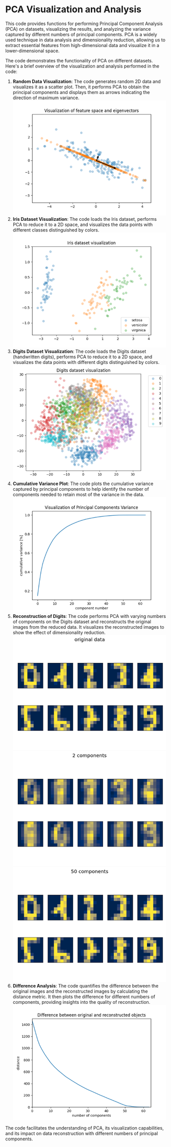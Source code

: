 # PCA Visualization and Analysis

This code provides functions for performing Principal Component Analysis (PCA) on datasets, visualizing the results, and analyzing the variance captured by different numbers of principal components. PCA is a widely used technique in data analysis and dimensionality reduction, allowing us to extract essential features from high-dimensional data and visualize it in a lower-dimensional space.

The code demonstrates the functionality of PCA on different datasets. Here's a brief overview of the visualization and analysis performed in the code:

1. **Random Data Visualization**: The code generates random 2D data and visualizes it as a scatter plot. Then, it performs PCA to obtain the principal components and displays them as arrows indicating the direction of maximum variance.
![Random data](pca.png)
2. **Iris Dataset Visualization**: The code loads the Iris dataset, performs PCA to reduce it to a 2D space, and visualizes the data points with different classes distinguished by colors.
![Iris](iris.png)
3. **Digits Dataset Visualization**: The code loads the Digits dataset (handwritten digits), performs PCA to reduce it to a 2D space, and visualizes the data points with different digits distinguished by colors.
![Digits](digits_visual.png)
4. **Cumulative Variance Plot**: The code plots the cumulative variance captured by principal components to help identify the number of components needed to retain most of the variance in the data.
![Cumulative](variance.png)
5. **Reconstruction of Digits**: The code performs PCA with varying numbers of components on the Digits dataset and reconstructs the original images from the reduced data. It visualizes the reconstructed images to show the effect of dimensionality reduction.
![Digits](digits.png)
![Digits 2](digits2.png)
![Digits 50](digits50.png)
6. **Difference Analysis**: The code quantifies the difference between the original images and the reconstructed images by calculating the distance metric. It then plots the difference for different numbers of components, providing insights into the quality of reconstruction.
![Difference](differences.png)

The code facilitates the understanding of PCA, its visualization capabilities, and its impact on data reconstruction with different numbers of principal components.
